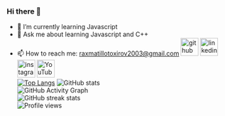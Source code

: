 ### Hi there 👋
- 🌱 I’m currently learning Javascript 
- 💬 Ask me about learning Javascript and C++
- 📫 How to reach me: raxmatillotoxirov2003@gmail.com
[<img src='https://cdn.jsdelivr.net/npm/simple-icons@3.0.1/icons/github.svg' alt='github' height='40'>](https://github.com/backendpro)  [<img src='https://cdn.jsdelivr.net/npm/simple-icons@3.0.1/icons/linkedin.svg' alt='linkedin' height='40'>](https://www.linkedin.com/in/caio-rodrigues-da-costa-8a52716a)  [<img src='https://cdn.jsdelivr.net/npm/simple-icons@3.0.1/icons/instagram.svg' alt='instagram' height='40'>](https://www.instagram.com/o.caiocosta)  [<img src='https://cdn.jsdelivr.net/npm/simple-icons@3.0.1/icons/youtube.svg' alt='YouTube' height='40'>](https://www.youtube.com/c/CaioRodriguesBackEndJava)  
[![Top Langs](https://github-readme-stats.vercel.app/api/top-langs/?username=backendpro)](https://github.com/anuraghazra/github-readme-stats)
![GitHub stats](https://github-readme-stats.vercel.app/api?username=backendpro&show_icons=true&count_private=true)  
![GitHub Activity Graph](https://activity-graph.herokuapp.com/graph?username=backendpro)  
![GitHub streak stats](https://github-readme-streak-stats.herokuapp.com/?user=backendpro)  
![Profile views](https://gpvc.arturio.dev/backendpro)  

<!--
**Raxmatillo-Toxirov2003/Raxmatillo-Toxirov2003** is a ✨ _special_ ✨ repository because its `README.md` (this file) appears on your GitHub profile.

Here are some ideas to get you started:

- 🔭 I’m currently working on ...
- 🌱 I’m currently learning ...
- 👯 I’m looking to collaborate on ...
- 🤔 I’m looking for help with ...
- 💬 Ask me about ...
- 📫 How to reach me: ...
- 😄 Pronouns: ...
- ⚡ Fun fact: ...
-->

